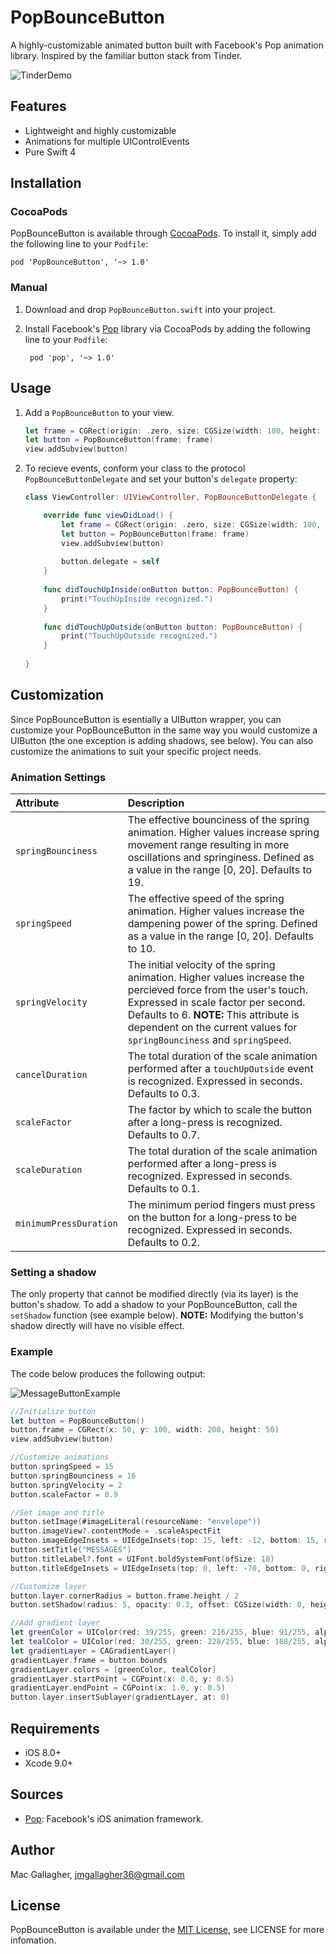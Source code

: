 # PopBounceButton
A highly-customizable animated button built with Facebook's Pop animation library. Inspired by the familiar button stack from Tinder.

![TinderDemo](https://raw.githubusercontent.com/mac-gallagher/PopBounceButton/master/Screenshots/tinder_demo.gif)

## Features
* Lightweight and highly customizable
* Animations for multiple UIControlEvents
* Pure Swift 4

## Installation

### CocoaPods
PopBounceButton is available through [CocoaPods](<https://cocoapods.org/>). To install it, simply add the following line to your `Podfile`:

	pod 'PopBounceButton', '~> 1.0'


### Manual
1. Download and drop `PopBounceButton.swift` into your project. 
2. Install Facebook's [Pop](<https://github.com/facebook/pop>) library via CocoaPods by adding the following line to your `Podfile`: 

	    pod 'pop', '~> 1.0'

## Usage

1. Add a `PopBounceButton` to your view.

    ```swift
    let frame = CGRect(origin: .zero, size: CGSize(width: 100, height: 100))
    let button = PopBounceButton(frame: frame)
    view.addSubview(button)
    ```
    
2. To recieve events, conform your class to the protocol `PopBounceButtonDelegate` and set your button's `delegate` property:

    ```swift
    class ViewController: UIViewController, PopBounceButtonDelegate {
    
        override func viewDidLoad() {
            let frame = CGRect(origin: .zero, size: CGSize(width: 100, height: 100))
            let button = PopBounceButton(frame: frame)
            view.addSubview(button)
            
            button.delegate = self
        }
        
        func didTouchUpInside(onButton button: PopBounceButton) {
            print("TouchUpInside recognized.")
        }
        
        func didTouchUpOutside(onButton button: PopBounceButton) {
            print("TouchUpOutside recognized.")
        }
        
    }
    ```

## Customization
Since PopBounceButton is esentially a UIButton wrapper, you can customize your PopBounceButton in the same way you would customize a UIButton (the one exception is adding shadows, see below). You can also customize the animations to suit your specific project needs.

### Animation Settings

Attribute  | Description
|:------------- |:-------------
`springBounciness`  | The effective bounciness of the spring animation. Higher values increase spring movement range resulting in more oscillations and springiness. Defined as a value in the range [0, 20]. Defaults to 19.
`springSpeed`   | The effective speed of the spring animation. Higher values increase the dampening power of the spring. Defined as a value in the range [0, 20]. Defaults to 10.
`springVelocity`   | The initial velocity of the spring animation. Higher values increase the percieved force from the user's touch. Expressed in scale factor per second. Defaults to 6. **NOTE:** This attribute is dependent on the current values for `springBounciness` and `springSpeed`.
`cancelDuration`   | The total duration of the scale animation performed after a `touchUpOutside` event is recognized. Expressed in seconds. Defaults to 0.3.
`scaleFactor`   | The factor by which to scale the button after a long-press is recognized. Defaults to 0.7.
`scaleDuration`   | The total duration of the scale animation performed after a long-press is recognized. Expressed in seconds. Defaults to 0.1.
`minimumPressDuration`   | The minimum period fingers must press on the button for a long-press to be recognized. Expressed in seconds. Defaults to 0.2.
 
### Setting a shadow
The only property that cannot be modified directly (via its layer) is the button's shadow. To add a shadow to your PopBounceButton, call the `setShadow` function (see example below). **NOTE:** Modifying the button's shadow directly will have no visible effect.

### Example
The code below produces the following output:

![MessageButtonExample](https://raw.githubusercontent.com/mac-gallagher/PopBounceButton/master/Screenshots/example.gif)

```swift
//Initialize button
let button = PopBounceButton()
button.frame = CGRect(x: 50, y: 100, width: 200, height: 50)
view.addSubview(button)

//Customize animations
button.springSpeed = 15
button.springBounciness = 16
button.springVelocity = 2
button.scaleFactor = 0.9

//Set image and title
button.setImage(#imageLiteral(resourceName: "envelope"))
button.imageView?.contentMode = .scaleAspectFit
button.imageEdgeInsets = UIEdgeInsets(top: 15, left: -12, bottom: 15, right: 0)
button.setTitle("MESSAGES")
button.titleLabel?.font = UIFont.boldSystemFont(ofSize: 18)
button.titleEdgeInsets = UIEdgeInsets(top: 0, left: -70, bottom: 0, right: 0)

//Customize layer
button.layer.cornerRadius = button.frame.height / 2
button.setShadow(radius: 5, opacity: 0.3, offset: CGSize(width: 0, height: 3), color: UIColor.black.cgColor)

//Add gradient layer 
let greenColor = UIColor(red: 39/255, green: 216/255, blue: 91/255, alpha: 1).cgColor
let tealColor = UIColor(red: 30/255, green: 228/255, blue: 188/255, alpha: 1).cgColor
let gradientLayer = CAGradientLayer()
gradientLayer.frame = button.bounds
gradientLayer.colors = [greenColor, tealColor]
gradientLayer.startPoint = CGPoint(x: 0.0, y: 0.5)
gradientLayer.endPoint = CGPoint(x: 1.0, y: 0.5)
button.layer.insertSublayer(gradientLayer, at: 0)   
```

## Requirements
* iOS 8.0+
* Xcode 9.0+

## Sources
* [Pop](<https://github.com/facebook/pop>): Facebook's iOS animation framework.

## Author
Mac Gallagher, jmgallagher36@gmail.com

## License
PopBounceButton is available under the [MIT License](LICENSE), see LICENSE for more infomation.

